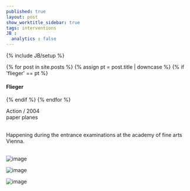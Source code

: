 ```yaml
---
published: true
layout: post
show_worktitle_sidebar: true
tags: interventions
JB :
  analytics : false
---
```


{% include JB/setup %}

<div class="container-parent">
<div class="container-narrow-right">
{% for post in site.posts %}
	{% assign pt = post.title | downcase %}
	{% if 'flieger' == pt %}
<h4><a href="{{ BASE_PATH }}{{ post.url }}"></a>Flieger</h4>
	{% endif %}
{% endfor %}

<p>
Action / 2004<br />
paper planes<br /><br />

Happening during the entrance examinations at the academy of fine arts Vienna.<br /><br />
</p>
</div>



<div class="container-narrow-left">
<img src="{{ site.url }}/images/flieger.jpg" alt="image">
<p></p>
<img src="{{ site.url }}/images/flieger1lg.jpg" alt="image">
<p></p>
<img src="{{ site.url }}/images/flieger2.jpg" alt="image">

</div>
</div>

